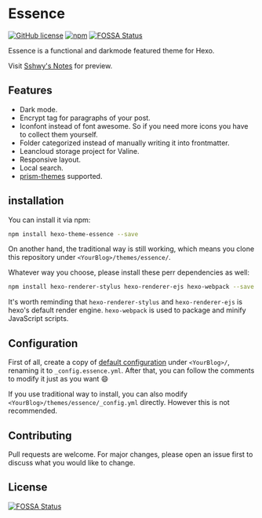 # Essence

[![GitHub license](https://img.shields.io/github/license/sshwy/hexo-theme-essence)](https://github.com/sshwy/hexo-theme-essence) [![npm](https://img.shields.io/npm/v/hexo-theme-essence)](https://www.npmjs.com/package/hexo-theme-essence) [![FOSSA Status](https://app.fossa.com/api/projects/git%2Bgithub.com%2Fsshwy%2Fhexo-theme-essence.svg?type=shield)](https://app.fossa.com/projects/git%2Bgithub.com%2Fsshwy%2Fhexo-theme-essence?ref=badge_shield)

Essence is a functional and darkmode featured theme for Hexo.

Visit [Sshwy's Notes](https://notes.sshwy.name) for preview.

## Features

- Dark mode.
- Encrypt tag for paragraphs of your post.
- Iconfont instead of font awesome. So if you need more icons you have to collect them yourself.
- Folder categorized instead of manually writing it into frontmatter.
- Leancloud storage project for Valine.
- Responsive layout.
- Local search.
- [prism-themes](https://github.com/PrismJS/prism-themes) supported.

## installation

You can install it via npm:

```bash
npm install hexo-theme-essence --save
```

On another hand, the traditional way is still working, which means you clone this repository under `<YourBlog>/themes/essence/`.

Whatever way you choose, please install these perr dependencies as well:

```bash
npm install hexo-renderer-stylus hexo-renderer-ejs hexo-webpack --save
```

It's worth reminding that `hexo-renderer-stylus` and `hexo-renderer-ejs` is hexo's default render engine. `hexo-webpack` is used to package and minify JavaScript scripts.

## Configuration

First of all, create a copy of [default configuration](https://github.com/sshwy/hexo-theme-essence/blob/main/_config.yml) under `<YourBlog>/`, renaming it to `_config.essence.yml`. After that, you can follow the comments to modify it just as you want :smile:

If you use traditional way to install, you can also modify `<YourBlog>/themes/essence/_config.yml` directly. However this is not recommended.

## Contributing

Pull requests are welcome. For major changes, please open an issue first to discuss what you would like to change.

## License

[![FOSSA Status](https://app.fossa.com/api/projects/git%2Bgithub.com%2Fsshwy%2Fhexo-theme-essence.svg?type=large)](https://app.fossa.com/projects/git%2Bgithub.com%2Fsshwy%2Fhexo-theme-essence?ref=badge_large)
